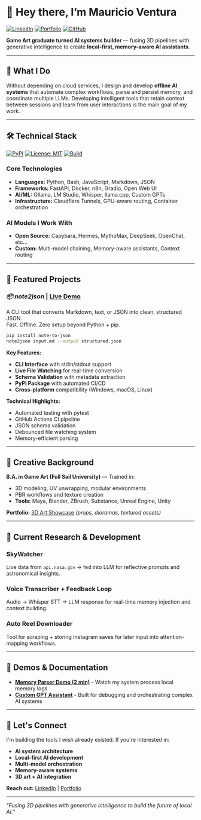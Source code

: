 # 👋 Hey there, I’m Mauricio Ventura
<!-- Badges: consistent style / colors -->
[![LinkedIn](https://img.shields.io/badge/LinkedIn-Connect-blue?style=flat&logo=linkedin)](https://linkedin.com/in/mauricio-ventura-52a14425a)
[![Portfolio](https://img.shields.io/badge/Portfolio-3D%20Art-red?style=flat&logo=google-drive)](https://drive.google.com/drive/folders/1dkPJfTs0yhIqHl96e7kushHLTKjZIwOc)
[![GitHub](https://img.shields.io/badge/GitHub-Follow-black?style=flat&logo=github)](https://github.com/Mugiwara555343)



**Game Art graduate turned AI systems builder** — fusing 3D pipelines with generative intelligence to create **local-first, memory-aware AI assistants**.

---

## 🎯 What I Do

Without depending on cloud services, I design and develop **offline AI systems** that automate complex workflows, parse and persist memory, and coordinate multiple LLMs. Developing intelligent tools that retain context between sessions and learn from user interactions is the main goal of my work.

---

## 🛠️ Technical Stack
[![PyPI](https://img.shields.io/pypi/v/note-to-json?logo=pypi&label=pypi)](https://pypi.org/project/note-to-json/)
[![License: MIT](https://img.shields.io/badge/License-MIT-yellow.svg?logo=github)](https://opensource.org/licenses/MIT)
[![Build](https://img.shields.io/github/actions/workflow/status/Mugiwara555343/note-to-json-demo/python-ci.yml?branch=main&logo=github&label=build)](#)


### **Core Technologies**
- **Languages:** Python, Bash, JavaScript, Markdown, JSON
- **Frameworks:** FastAPI, Docker, n8n, Gradio, Open Web UI
- **AI/ML:** Ollama, LM Studio, Whisper, llama.cpp, Custom GPTs
- **Infrastructure:** Cloudflare Tunnels, GPU-aware routing, Container orchestration

### **AI Models I Work With**
- **Open Source:** Capybara, Hermes, MythoMax, DeepSeek, OpenChat, etc...
- **Custom:** Multi-model chaining, Memory-aware assistants, Context routing

---

## 🚀 Featured Projects

### ***📦 note2json*** | [Live Demo](https://github.com/Mugiwara555343/note-to-json-demo)
A CLI tool that converts Markdown, text, or JSON into clean, structured JSON.  
Fast. Offline. Zero setup beyond Python + pip.
```bash
pip install note-to-json
note2json input.md --output structured.json
```

**Key Features:**
- **CLI Interface** with stdin/stdout support
- **Live File Watching** for real-time conversion
- **Schema Validation** with metadata extraction
- **PyPI Package** with automated CI/CD
- **Cross-platform** compatibility (Windows, macOS, Linux)

**Technical Highlights:**
- Automated testing with pytest
- GitHub Actions CI pipeline
- JSON schema validation
- Debounced file watching system
- Memory-efficient parsing

---

## 🎨 Creative Background

**B.A. in Game Art (Full Sail University)** — Trained in:
- 3D modeling, UV unwrapping, modular environments
- PBR workflows and texture creation
- **Tools:** Maya, Blender, ZBrush, Substance, Unreal Engine, Unity

**Portfolio:** [3D Art Showcase](https://github.com/Mugiwara555343/3d-showcase) *(props, dioramas, textured assets)*

---

## 🔬 Current Research & Development

### **SkyWatcher**
Live data from `api.nasa.gov` → fed into LLM for reflective prompts and astronomical insights.

### **Voice Transcriber + Feedback Loop**
Audio → Whisper STT → LLM response for real-time memory injection and context building.

### **Auto Reel Downloader**
Tool for scraping + storing Instagram saves for later input into attention-mapping workflows.

---

## 🎥 Demos & Documentation

- **[Memory Parser Demo (2 min)](https://www.youtube.com/watch?v=XArldnlAzNk&list=PLJZZVgAZEPgRKOkU9iObWylXccGp8RQKH&index=1)** - Watch my system process local memory logs
- **[Custom GPT Assistant](https://chatgpt.com/g/g-686d56d1a8048191bd32fdb5704d2eb4-memoryarchitect-gpt)** - Built for debugging and orchestrating complex AI systems

---

## 💬 Let's Connect

I'm building the tools I wish already existed. If you're interested in:
- **AI system architecture**
- **Local-first AI development**
- **Multi-model orchestration**
- **Memory-aware systems**
- **3D art + AI integration**

**Reach out:** [LinkedIn](https://linkedin.com/in/mauricio-ventura-52a14425a) | [Portfolio](https://drive.google.com/drive/folders/1dkPJfTs0yhIqHl96e7kushHLTKjZIwOc)

---

*"Fusing 3D pipelines with generative intelligence to build the future of local AI."*
